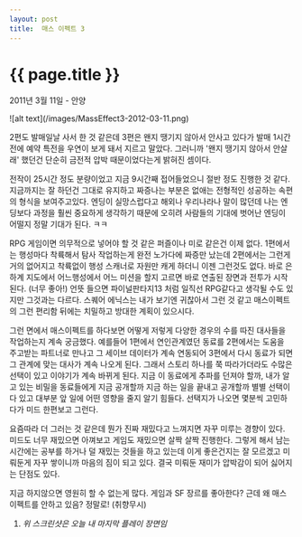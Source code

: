 ```yaml
---
layout: post
title:  매스 이펙트 3 
---
```


{{ page.title }}
================

<p class="meta">2011년 3월 11일 - 안양</p>
![alt text](/images/MassEffect3-2012-03-11.png)

2편도 발매일날 사서 한 것 같은데 3편은 왠지 땡기지 않아서 안사고 있다가 발매 1시간 전에 예약 특전을 우연이 보게 돼서 지르고 말았다.  그러니까 '왠지 땡기지 않아서 안살래' 했던건 단순히 금전적 압박 때문이었다는게 밝혀진 셈이다. 

전작이 25시간 정도 분량이었고 지금 9시간째 접어들었으니 절반 정도 진행한 것 같다. 지금까지는 잘 하던건 그대로 유지하고 짜증나는 부분은 없애는 전형적인 성공하는 속편의 형식을 보여주고있다. 엔딩이 실망스럽다고 해외나 우리나라나 말이 많던데 나는 엔딩보다 과정을 훨씬 중요하게 생각하기 때문에 오히려 사람들의 기대에 벗어난 엔딩이 어떨지 정말 기대가 된다. ㅋㅋ

RPG 게임이면 의무적으로 넣어야 할 것 같은 퍼즐이나 미로 같은건 이제 없다. 1편에서는 행성마다 착륙해서 탐사 작업하는게 완전 노가다에 짜증만 났는데 2편에서는 그런게 거의 없어지고 착륙없이 행성 스캐너로 자원만 캐게 하더니 이젠 그런것도 없다. 바로 은하계 지도에서 어느행성에서 어느 미션을 할지 고르면 바로 연출된 장면과 전투가 시작된다. (너무 좋아!) 언뜻 들으면 파이널판타지13 처럼 일직선 RPG같다고 생각될 수도 있지만 그것과는 다르다. 스퀘어 에닉스는 내가 보기엔 귀찮아서 그런 것 같고 매스이펙트의 그런 편리함 뒤에는 치밀하고 방대한 계획이 있으시다. 

그런 면에서 매스이펙트를 하다보면 어떻게 저렇게 다양한 경우의 수를 따진 대사들을 작업하는지 계속 궁금했다. 예를들어 1편에서 연인관계였던 동료를 2편에서는 도움을 주고받는 파트너로 만나고 그 세이브 데이터가 계속 연동되어 3편에서 다시 동료가 되면 그 관계에 맞는 대사가 계속 나오게 된다. 그래서 스토리 하나를 쭉 따라가더라도 수많은 선택이 있고 이야기가 계속 바뀌게 된다. 지금 이 동료에게 추파를 던져야 할까, 내가 알고 있는 비밀을 동료들에게 지금 공개할까 지금 하는 일을 끝내고 공개할까 별별 선택이 다 있고 대부분 앞 일에 어떤 영향을 줄지 알기 힘들다. 선택지가 나오면 몇분씩 고민하다가 미드 한편보고 그런다. 

요즘따라 더 그러는 것 같은데 뭔가 진짜 재밌다고 느껴지면 자꾸 미루는 경향이 있다. 미드도 너무 재밌으면 아껴보고 게임도 재밌으면 살짝 살짝 진행한다. 그렇게 해서 남는 시간에는 공부를 하거나 덜 재밌는 것들을 하고 있는데 이게 좋은건지는 잘 모르겠고 미뤄둔게 자꾸 쌓이니까 마음의 짐이 되고 있다. 결국 미뤄둔 재미가 압박감이 되어 싫어지는 단점도 있다. 

지금 하지않으면 영원히 할 수 없는게 많다. 게임과 SF 장르를 좋아한다? 근데 왜 매스이펙트를 안하고 있음? 정말로! (취향무시)

1. *위 스크린샷은 오늘 내 마지막 플레이 장면임*